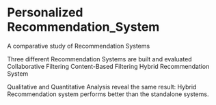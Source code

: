 # Personalized Recommendation_System
A comparative study of Recommendation Systems

Three different Recommendation Systems are built and evaluated
Collaborative Filtering
Content-Based Filtering 
Hybrid Recommendation System

Qualitative and Quantitative Analysis reveal the same result: Hybrid Recommendation system performs better than the standalone systems. 
